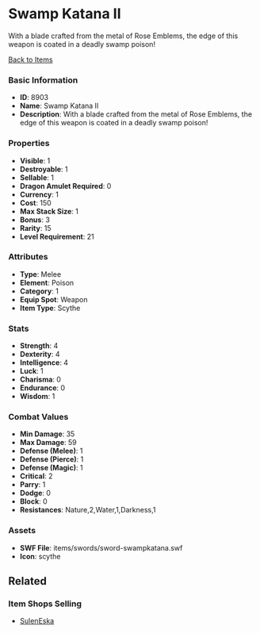 # Swamp Katana II

With a blade crafted from the metal of Rose Emblems, the edge of this weapon is coated in a deadly swamp poison!

[Back to Items](../items.md)

### Basic Information

- **ID**: 8903
- **Name**: Swamp Katana II
- **Description**: With a blade crafted from the metal of Rose Emblems, the edge of this weapon is coated in a deadly swamp poison!

### Properties

- **Visible**: 1
- **Destroyable**: 1
- **Sellable**: 1
- **Dragon Amulet Required**: 0
- **Currency**: 1
- **Cost**: 150
- **Max Stack Size**: 1
- **Bonus**: 3
- **Rarity**: 15
- **Level Requirement**: 21

### Attributes

- **Type**: Melee
- **Element**: Poison
- **Category**: 1
- **Equip Spot**: Weapon
- **Item Type**: Scythe

### Stats

- **Strength**: 4
- **Dexterity**: 4
- **Intelligence**: 4
- **Luck**: 1
- **Charisma**: 0
- **Endurance**: 0
- **Wisdom**: 1

### Combat Values

- **Min Damage**: 35
- **Max Damage**: 59
- **Defense (Melee)**: 1
- **Defense (Pierce)**: 1
- **Defense (Magic)**: 1
- **Critical**: 2
- **Parry**: 1
- **Dodge**: 0
- **Block**: 0
- **Resistances**: Nature,2,Water,1,Darkness,1

### Assets

- **SWF File**: items/swords/sword-swampkatana.swf
- **Icon**: scythe

## Related

### Item Shops Selling

- [SulenEska](../item-shops/314-suleneska.md)

